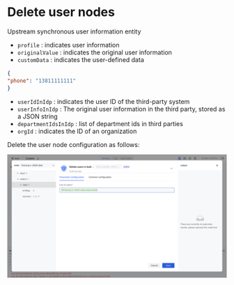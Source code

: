 # Delete user nodes

Upstream synchronous user information entity

- `profile` : indicates user information
- `originalValue` : indicates the original user information
- `customData` : indicates the user-defined data

```json
{
"phone": "13811111111"
}
```

- `userIdInIdp` : indicates the user ID of the third-party system
- `userInfoInIdp` : The original user information in the third party, stored as a JSON string
- `departmentIdsInIdp` : list of department ids in third parties
- `orgId` : indicates the ID of an organization

Delete the user node configuration as follows:

![](../../static/VkOGbLTifo7TIHxrkntculndnTc.png)